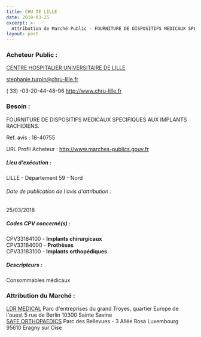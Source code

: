 ```yaml
---
title: CHU DE LILLE
date: 2018-03-25
excerpt: >-
  Attribution de Marché Public - FOURNITURE DE DISPOSITIFS MEDICAUX SPECIFIQUES AUX IMPLANTS RACHIDIENS
layout: post
---
```


### Acheteur Public : 
<a href="/acheteur-138/siren-265906719"> CENTRE HOSPITALIER UNIVERSITAIRE DE LILLE</a><br/>



stephanie.turpin@chru-lille.fr

( 33) -03-20-44-48-96
http://www.chru-lille.fr
### Besoin :

FOURNITURE DE DISPOSITIFS MEDICAUX SPECIFIQUES AUX IMPLANTS RACHIDIENS.

Ref. avis : 18-40755

URL Profil Acheteur : http://www.marches-publics.gouv.fr

##### Lieu d'exécution :

LILLE - Département 59 - Nord

###### Date de publication de l'avis d'attribution : 
25/03/2018

##### Codes CPV concerné(s) :
CPV33184100 - **Implants chirurgicaux** <br/>
CPV33184000 - **Prothèses** <br/>
CPV33183100 - **Implants orthopédiques** <br/>

##### Descripteurs :
Consommables médicaux <br/>

### Attribution du Marché :
<a href="/entreprise-560/siren-433924529"> LDR MEDICAL</a>    Parc d'entreprises du grand Troyes, quartier Europe de l'ouest 5 rue de Berlin 10300 Sainte Savine <br/>
<a href="/entreprise-570/siren-520722646"> SAFE ORTHOPAEDICS</a>    Parc des Bellevues - 3 Allée Rosa Luxembourg 95610 Eragny sur Oise <br/>
